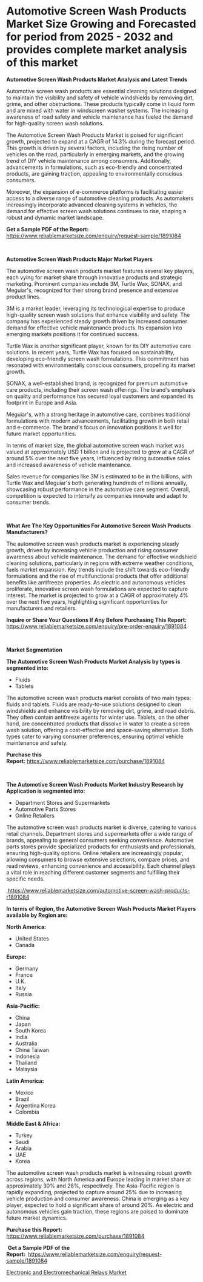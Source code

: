 <p><h1>Automotive Screen Wash Products Market Size Growing and Forecasted for period from 2025 - 2032 and provides complete market analysis of this market</h1></p><p><strong>Automotive Screen Wash Products Market Analysis and Latest Trends</strong></p>
<p><p>Automotive screen wash products are essential cleaning solutions designed to maintain the visibility and safety of vehicle windshields by removing dirt, grime, and other obstructions. These products typically come in liquid form and are mixed with water in windscreen washer systems. The increasing awareness of road safety and vehicle maintenance has fueled the demand for high-quality screen wash solutions.</p><p>The Automotive Screen Wash Products Market is poised for significant growth, projected to expand at a CAGR of 14.3% during the forecast period. This growth is driven by several factors, including the rising number of vehicles on the road, particularly in emerging markets, and the growing trend of DIY vehicle maintenance among consumers. Additionally, advancements in formulations, such as eco-friendly and concentrated products, are gaining traction, appealing to environmentally conscious consumers. </p><p>Moreover, the expansion of e-commerce platforms is facilitating easier access to a diverse range of automotive cleaning products. As automakers increasingly incorporate advanced cleaning systems in vehicles, the demand for effective screen wash solutions continues to rise, shaping a robust and dynamic market landscape.</p></p>
<p><strong>Get a Sample PDF of the Report:&nbsp;</strong> <a href="https://www.reliablemarketsize.com/enquiry/request-sample/1891084?utm_campaign=1131&utm_medium=2&utm_source=Github&utm_content=ia&utm_term=14012025&utm_id=automotive-screen-wash-products">https://www.reliablemarketsize.com/enquiry/request-sample/1891084</a></p>
<p>&nbsp;</p>
<p><strong>Automotive Screen Wash Products Major Market Players</strong></p>
<p><p>The automotive screen wash products market features several key players, each vying for market share through innovative products and strategic marketing. Prominent companies include 3M, Turtle Wax, SONAX, and Meguiar's, recognized for their strong brand presence and extensive product lines.</p><p>3M is a market leader, leveraging its technological expertise to produce high-quality screen wash solutions that enhance visibility and safety. The company has experienced steady growth driven by increased consumer demand for effective vehicle maintenance products. Its expansion into emerging markets positions it for continued success.</p><p>Turtle Wax is another significant player, known for its DIY automotive care solutions. In recent years, Turtle Wax has focused on sustainability, developing eco-friendly screen wash formulations. This commitment has resonated with environmentally conscious consumers, propelling its market growth.</p><p>SONAX, a well-established brand, is recognized for premium automotive care products, including their screen wash offerings. The brand's emphasis on quality and performance has secured loyal customers and expanded its footprint in Europe and Asia.</p><p>Meguiar's, with a strong heritage in automotive care, combines traditional formulations with modern advancements, facilitating growth in both retail and e-commerce. The brand's focus on innovation positions it well for future market opportunities.</p><p>In terms of market size, the global automotive screen wash market was valued at approximately USD 1 billion and is projected to grow at a CAGR of around 5% over the next five years, influenced by rising automotive sales and increased awareness of vehicle maintenance.</p><p>Sales revenue for companies like 3M is estimated to be in the billions, with Turtle Wax and Meguiar's both generating hundreds of millions annually, showcasing robust performance in the automotive care segment. Overall, competition is expected to intensify as companies innovate and adapt to consumer trends.</p></p>
<p>&nbsp;</p>
<p><strong>What Are The Key Opportunities For Automotive Screen Wash Products Manufacturers?</strong></p>
<p><p>The automotive screen wash products market is experiencing steady growth, driven by increasing vehicle production and rising consumer awareness about vehicle maintenance. The demand for effective windshield cleaning solutions, particularly in regions with extreme weather conditions, fuels market expansion. Key trends include the shift towards eco-friendly formulations and the rise of multifunctional products that offer additional benefits like antifreeze properties. As electric and autonomous vehicles proliferate, innovative screen wash formulations are expected to capture interest. The market is projected to grow at a CAGR of approximately 4% over the next five years, highlighting significant opportunities for manufacturers and retailers.</p></p>
<p><strong>Inquire or Share Your Questions If Any Before Purchasing This Report:</strong> <a href="https://www.reliablemarketsize.com/enquiry/pre-order-enquiry/1891084?utm_campaign=1131&utm_medium=2&utm_source=Github&utm_content=ia&utm_term=14012025&utm_id=automotive-screen-wash-products">https://www.reliablemarketsize.com/enquiry/pre-order-enquiry/1891084</a></p>
<p>&nbsp;</p>
<p><strong>Market Segmentation</strong></p>
<p><strong>The Automotive Screen Wash Products Market Analysis by types is segmented into:</strong></p>
<p><ul><li>Fluids</li><li>Tablets</li></ul></p>
<p><p>The automotive screen wash products market consists of two main types: fluids and tablets. Fluids are ready-to-use solutions designed to clean windshields and enhance visibility by removing dirt, grime, and road debris. They often contain antifreeze agents for winter use. Tablets, on the other hand, are concentrated products that dissolve in water to create a screen wash solution, offering a cost-effective and space-saving alternative. Both types cater to varying consumer preferences, ensuring optimal vehicle maintenance and safety.</p></p>
<p><strong>Purchase this Report:&nbsp;</strong><a href="https://www.reliablemarketsize.com/purchase/1891084?utm_campaign=1131&utm_medium=2&utm_source=Github&utm_content=ia&utm_term=14012025&utm_id=automotive-screen-wash-products">https://www.reliablemarketsize.com/purchase/1891084</a></p>
<p>&nbsp;</p>
<p><strong>The Automotive Screen Wash Products Market Industry Research by Application is segmented into:</strong></p>
<p><ul><li>Department Stores and Supermarkets</li><li>Automotive Parts Stores</li><li>Online Retailers</li></ul></p>
<p><p>The automotive screen wash products market is diverse, catering to various retail channels. Department stores and supermarkets offer a wide range of brands, appealing to general consumers seeking convenience. Automotive parts stores provide specialized products for enthusiasts and professionals, ensuring high-quality options. Online retailers are increasingly popular, allowing consumers to browse extensive selections, compare prices, and read reviews, enhancing convenience and accessibility. Each channel plays a vital role in reaching different customer segments and fulfilling their specific needs.</p></p>
<p><a href="https://www.reliablemarketsize.com/automotive-screen-wash-products-r1891084?utm_campaign=1131&utm_medium=2&utm_source=Github&utm_content=ia&utm_term=14012025&utm_id=automotive-screen-wash-products">&nbsp;https://www.reliablemarketsize.com/automotive-screen-wash-products-r1891084</a></p>
<p><strong>In terms of Region, the Automotive Screen Wash Products Market Players available by Region are:</strong></p>
<p>
    <p> <strong> North America: </strong>
        <ul>
            <li>United States</li>
            <li>Canada</li>
        </ul>
        </p> 
    <p> <strong> Europe: </strong>
        <ul>
            <li>Germany</li>
            <li>France</li>
            <li>U.K.</li>
            <li>Italy</li>
            <li>Russia</li>
        </ul>
        </p> 
    <p> <strong> Asia-Pacific: </strong>
        <ul>
            <li>China</li>
            <li>Japan</li>
            <li>South Korea</li>
            <li>India</li>
            <li>Australia</li>
            <li>China Taiwan</li>
            <li>Indonesia</li>
            <li>Thailand</li>
            <li>Malaysia</li>
        </ul>
        </p> 
    <p> <strong> Latin America: </strong>
        <ul>
            <li>Mexico</li>
            <li>Brazil</li>
            <li>Argentina Korea</li>
            <li>Colombia</li>
        </ul>
        </p> 
    <p> <strong> Middle East & Africa: </strong>
        <ul>
            <li>Turkey</li>
            <li>Saudi</li>
            <li>Arabia</li>
            <li>UAE</li>
            <li>Korea</li>
        </ul>
    </p>
    </p>
<p><p>The automotive screen wash products market is witnessing robust growth across regions, with North America and Europe leading in market share at approximately 30% and 28%, respectively. The Asia-Pacific region is rapidly expanding, projected to capture around 25% due to increasing vehicle production and consumer awareness. China is emerging as a key player, expected to hold a significant share of around 20%. As electric and autonomous vehicles gain traction, these regions are poised to dominate future market dynamics.</p></p>
<p><strong>Purchase this Report: </strong><a href="https://www.reliablemarketsize.com/purchase/1891084?utm_campaign=1131&utm_medium=2&utm_source=Github&utm_content=ia&utm_term=14012025&utm_id=automotive-screen-wash-products">https://www.reliablemarketsize.com/purchase/1891084</a></p>
<p>&nbsp;<strong>Get a Sample PDF of the Report:&nbsp;&nbsp;</strong><a href="https://www.reliablemarketsize.com/enquiry/request-sample/1891084?utm_campaign=1131&utm_medium=2&utm_source=Github&utm_content=ia&utm_term=14012025&utm_id=automotive-screen-wash-products">https://www.reliablemarketsize.com/enquiry/request-sample/1891084</a></p>
<p><strong></strong></p>
<p><p><a href="https://github.com/CliffMedina6/Market-Research-Report-List-7/blob/main/electronic-and-electromechanical-relays-market.md?utm_campaign=1131&utm_medium=2&utm_source=Github&utm_content=ia&utm_term=14012025&utm_id=automotive-screen-wash-products">Electronic and Electromechanical Relays Market</a></p></p>